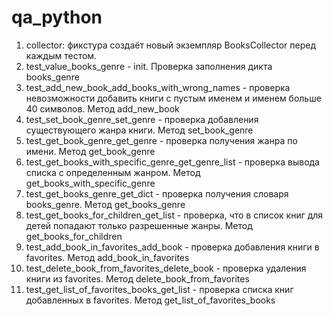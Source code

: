 # qa_python
1. collector: фикстура создаёт новый экземпляр BooksCollector перед каждым тестом.
2. test_value_books_genre - init. Проверка заполнения дикта books_genre
3. test_add_new_book_add_books_with_wrong_names - проверка невозможности добавить книги с пустым именем и именем больше 40 символов. Метод add_new_book
3. test_set_book_genre_set_genre - проверка добавления существующего жанра книги. Метод set_book_genre
4. test_get_book_genre_get_genre - проверка получения жанра по имени. Метод get_book_genre
5. test_get_books_with_specific_genre_get_genre_list - проверка вывода списка с определенным жанром. Метод get_books_with_specific_genre
6. test_get_books_genre_get_dict - проверка получения словаря books_genre. Метод get_books_genre
7. test_get_books_for_children_get_list - проверка, что в список книг для детей попадают только разрешенные жанры. Метод get_books_for_children
8. test_add_book_in_favorites_add_book - проверка добавления книги в favorites. Метод add_book_in_favorites
9. test_delete_book_from_favorites_delete_book - проверка удаления книги из favorites. Метод delete_book_from_favorites
10. test_get_list_of_favorites_books_get_list - проверка списка книг добавленных в favorites. Метод get_list_of_favorites_books